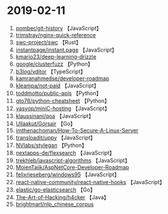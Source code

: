 # 2019-02-11

1. [pomber/git-history](https://github.com/pomber/git-history) 【JavaScript】
2. [trimstray/nginx-quick-reference](https://github.com/trimstray/nginx-quick-reference) 
3. [swc-project/swc](https://github.com/swc-project/swc) 【Rust】
4. [instantpage/instant.page](https://github.com/instantpage/instant.page) 【JavaScript】
5. [kmario23/deep-learning-drizzle](https://github.com/kmario23/deep-learning-drizzle) 
6. [google/clusterfuzz](https://github.com/google/clusterfuzz) 【Python】
7. [b3log/vditor](https://github.com/b3log/vditor) 【TypeScript】
8. [kamranahmedse/developer-roadmap](https://github.com/kamranahmedse/developer-roadmap) 
9. [kleampa/not-paid](https://github.com/kleampa/not-paid) 【JavaScript】
10. [toddmotto/public-apis](https://github.com/toddmotto/public-apis) 【Python】
11. [gto76/python-cheatsheet](https://github.com/gto76/python-cheatsheet) 【Python】
12. [vasyop/miniC-hosting](https://github.com/vasyop/miniC-hosting) 【JavaScript】
13. [klaussinani/qoa](https://github.com/klaussinani/qoa) 【JavaScript】
14. [Ullaakut/Gorsair](https://github.com/Ullaakut/Gorsair) 【Go】
15. [imthenachoman/How-To-Secure-A-Linux-Server](https://github.com/imthenachoman/How-To-Secure-A-Linux-Server) 
16. [transloadit/uppy](https://github.com/transloadit/uppy) 【JavaScript】
17. [NVlabs/stylegan](https://github.com/NVlabs/stylegan) 【Python】
18. [nextapps-de/flexsearch](https://github.com/nextapps-de/flexsearch) 【JavaScript】
19. [trekhleb/javascript-algorithms](https://github.com/trekhleb/javascript-algorithms) 【JavaScript】
20. [MoienTajik/AspNetCore-Developer-Roadmap](https://github.com/MoienTajik/AspNetCore-Developer-Roadmap) 
21. [felixrieseberg/windows95](https://github.com/felixrieseberg/windows95) 【JavaScript】
22. [react-native-community/react-native-hooks](https://github.com/react-native-community/react-native-hooks) 【JavaScript】
23. [elastic/go-elasticsearch](https://github.com/elastic/go-elasticsearch) 【Go】
24. [The-Art-of-Hacking/h4cker](https://github.com/The-Art-of-Hacking/h4cker) 【Java】
25. [brightmart/nlp_chinese_corpus](https://github.com/brightmart/nlp_chinese_corpus) 
